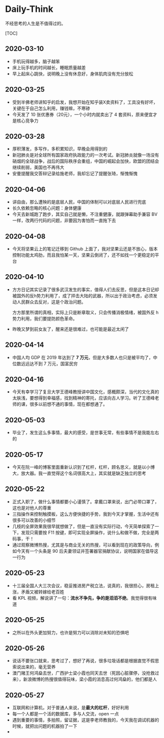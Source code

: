 # Daily-Think

不经思考的人生是不值得过的。

[TOC]

## 2020-03-10

* 手机玩得越多，脑子越笨
* 床上玩手机的时间越长，睡眠质量越差
* 早上起床心跳快，说明晚上没有休息好，身体肌肉没有充分放松

## 2020-03-25

* 受到半佛老师讲知乎的启发，我想开始在知乎装X卖资料了，工具没有好坏，关键在于自己怎么利用，赚钱嘛，不寒碜
* 今天发了 10 张优惠券（20元），一个小时内就卖出了 4 套资料，原来便宜才是核心竞争力

## 2020-03-28

* 厚积薄发，多写作，多积累知识，早晚会用得到的
* 新冠肺炎是对全球所有国家政府执政能力的一次考试。新冠肺炎就像一场没有硝烟的全球战争，战后的国际秩序会重组，中国的崛起会加快，欧盟的团结会继续削弱，美国也不再伟大
* 安曼提醒我交答辩记录给施老师，我却忘记了提醒张琦，惭愧惭愧

## 2020-04-06

* 讲自由，那么遭殃的是底层人民，中国的体制可以对底层人民进行兜底
* 长久依赖忽略的核心问题：身体健康
* 今天去新城跑了跑步，其实自己就是懒，不注重健康，就跟弹幕助手兼容 BV 一样，改两行代码的问题，非要因为害怕而一直拖下去

## 2020-04-08

* 今天将坚果云上的笔记迁移到 Github 上面了，我对坚果云还是不放心，版本控制功能太鸡肋，而且我怕某一天，坚果云倒闭了，还不如找一个更稳定的平台

## 2020-04-10

* 方方日记其实记录了很多武汉发生的事实，值得人们去反思，但是这本日记却被国外的反h势力利用了，成了抨击大陆的武器，所以出于政治考虑，必须发动人民群众去反对，这是个政治问题。

  方方那里所谓的真相，实际上只是断章取义，只会传播消极情绪，被国外反 h 势力利用，我们要提防颜色革命。

* 昨晚又梦到前女友了，醒来还是很难过，也可能是最近太闲了

## 2020-04-14

* 中国人均 GDP 在 2019 年达到了 **7 万元**，但是大多数人也只是被平均了，中位数远远达不到 7 万元，国富民穷

## 2020-04-16

* 今天有幸学习了复旦大学王德峰教授讲中国文化，感概颇深，当代的文化真的太肤浅，要想得到幸福感，找到精神的寄托，应该向古人学习。听了王德峰老师的课，很多以前想不通的事情，现在都想通了。

## 2020-05-03

* 毕业了，发生这么多事情，最大的感受，是世事无常，有些事情不是我能左右的

## 2020-05-17

* 今天在阮一峰的博客里面重新认识到了杠杆，杠杆，顾名思义，就是以小博大，放大器。我一直觉得这个名词很高大上，其实就是缺乏独立的思考

## 2020-05-22

* 正式入职了，做什么事情都要小心谨慎了。拿戴口罩来说，出门必带口罩了，这也是对他人的尊重
* 三指操作来控制触摸板，这么方便快捷的手势，我到今天才掌握，生活中还有很多可以改善的小细节
* 几枝的全屏效果我很早就想做了，但是一直没有实际行动，今天简单探索了一下，发现只需要按 F11 按键，即可实现全屏操作，说什么和做不做，完全是两码事，干！
* 通过观察微博热搜，尤其是与商业无关的热搜，可以看到现在的政策导向，例如今天有一个头条是 90 后夫妻领证并签署器官捐献协议，说明国家在倡导这一行为

## 2020-05-23

* 十三届全国人大三次会议，稳妥推进房产税立法，说真的，我很担心，房租上涨，矛盾又被转嫁给老百姓
* 看 KPL 视频，解说讲了一句：**流水不争先，争的是滔滔不绝**。我觉得很有味道

## 2020-05-25

* 之所以在外头更加努力，也许是努力可以消除对未知的恐惧吧

## 2020-05-26

* 说话不要张口就来，思考过了，想好了再说，很多垃圾话都是根据直觉不假思索说出来的，毫无营养
* 澳门赌王何鸿燊去世，广西护士梁小霞也同天去世（死因心脏骤停，没抢救过来），新浪微博的热搜很值得玩味，梁小霞的消息高过何鸿燊的，他们都是人

## 2020-05-27

* 互联网和计算机，对于普通人来说，是**最大的杠杆**，好好利用
* 每一个人都是一个活的数据库，多与人交流，open 一点
* 遇到重要的事情，多拍照，留证据，这是李老师教我的，今天我在调试机器的时候，就把出问题的机器拍了一下
* 